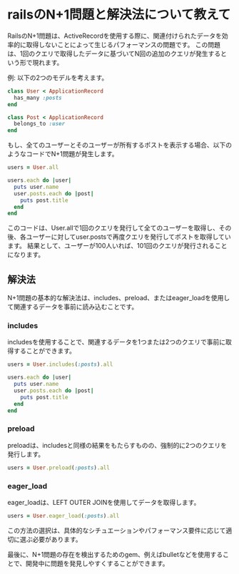 # railsのN+1問題と解決法について教えて

RailsのN+1問題は、ActiveRecordを使用する際に、関連付けられたデータを効率的に取得しないことによって生じるパフォーマンスの問題です。
この問題は、1回のクエリで取得したデータに基づいてN回の追加のクエリが発生するという形で現れます。

例:
以下の2つのモデルを考えます。

```ruby
class User < ApplicationRecord
  has_many :posts
end

class Post < ApplicationRecord
  belongs_to :user
end

```

もし、全てのユーザーとそのユーザーが所有するポストを表示する場合、以下のようなコードでN+1問題が発生します。

```ruby
users = User.all

users.each do |user|
  puts user.name
  user.posts.each do |post|
    puts post.title
  end
end
```

このコードは、User.allで1回のクエリを発行して全てのユーザーを取得し、その後、各ユーザーに対してuser.postsで再度クエリを発行してポストを取得しています。
結果として、ユーザーが100人いれば、101回のクエリが発行されることになります。

## 解決法

N+1問題の基本的な解決法は、includes、preload、またはeager_loadを使用して関連するデータを事前に読み込むことです。

### includes

includesを使用することで、関連するデータを1つまたは2つのクエリで事前に取得することができます。

```ruby
users = User.includes(:posts).all

users.each do |user|
  puts user.name
  user.posts.each do |post|
    puts post.title
  end
end
```

### preload

preloadは、includesと同様の結果をもたらすものの、強制的に2つのクエリを発行します。

```ruby
users = User.preload(:posts).all
```

### eager_load

eager_loadは、LEFT OUTER JOINを使用してデータを取得します。

```ruby
users = User.eager_load(:posts).all
```

この方法の選択は、具体的なシチュエーションやパフォーマンス要件に応じて適切に選ぶ必要があります。

最後に、N+1問題の存在を検出するためのgem、例えばbulletなどを使用することで、開発中に問題を発見しやすくすることができます。
